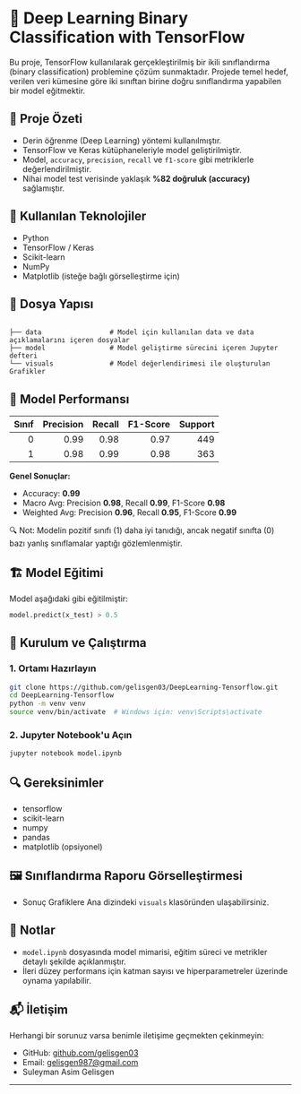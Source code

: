 
# 🧠 Deep Learning Binary Classification with TensorFlow

Bu proje, TensorFlow kullanılarak gerçekleştirilmiş bir ikili sınıflandırma (binary classification) problemine çözüm sunmaktadır. Projede temel hedef, verilen veri kümesine göre iki sınıftan birine doğru sınıflandırma yapabilen bir model eğitmektir.

## 📌 Proje Özeti

- Derin öğrenme (Deep Learning) yöntemi kullanılmıştır.
- TensorFlow ve Keras kütüphaneleriyle model geliştirilmiştir.
- Model, `accuracy`, `precision`, `recall` ve `f1-score` gibi metriklerle değerlendirilmiştir.
- Nihai model test verisinde yaklaşık **%82 doğruluk (accuracy)** sağlamıştır.

## 🧰 Kullanılan Teknolojiler

- Python
- TensorFlow / Keras
- Scikit-learn
- NumPy
- Matplotlib (isteğe bağlı görselleştirme için)

## 📁 Dosya Yapısı

```

├── data                 # Model için kullanılan data ve data açıklamalarını içeren dosyalar
├── model                # Model geliştirme sürecini içeren Jupyter defteri
└── visuals              # Model değerlendirimesi ile oluşturulan Grafikler
```

## 🧪 Model Performansı

| Sınıf | Precision | Recall | F1-Score | Support |
|------:|----------:|-------:|---------:|--------:|
| 0     | 0.99      | 0.98   | 0.97     | 449     |
| 1     | 0.98      | 0.99   | 0.98     | 363     |

**Genel Sonuçlar:**

- Accuracy: **0.99**
- Macro Avg: Precision **0.98**, Recall **0.99**, F1-Score **0.98**
- Weighted Avg: Precision **0.96**, Recall **0.95**, F1-Score **0.99**

🔍 Not: Modelin pozitif sınıfı (1) daha iyi tanıdığı, ancak negatif sınıfta (0) bazı yanlış sınıflamalar yaptığı gözlemlenmiştir.

## 🏗️ Model Eğitimi

Model aşağıdaki gibi eğitilmiştir:

```python
model.predict(x_test) > 0.5
```



## 🚀 Kurulum ve Çalıştırma

### 1. Ortamı Hazırlayın

```bash
git clone https://github.com/gelisgen03/DeepLearning-Tensorflow.git
cd DeepLearning-Tensorflow
python -m venv venv
source venv/bin/activate  # Windows için: venv\Scripts\activate

```

### 2. Jupyter Notebook'u Açın

```bash
jupyter notebook model.ipynb
```

## 🔍 Gereksinimler

- tensorflow
- scikit-learn
- numpy
- pandas
- matplotlib (opsiyonel)

## 🖼️ Sınıflandırma Raporu Görselleştirmesi

- Sonuç Grafiklere Ana dizindeki `visuals` klasöründen ulaşabilirsiniz.

## 📌 Notlar

- `model.ipynb` dosyasında model mimarisi, eğitim süreci ve metrikler detaylı şekilde açıklanmıştır.
- İleri düzey performans için katman sayısı ve hiperparametreler üzerinde oynama yapılabilir.

## 📬 İletişim

Herhangi bir sorunuz varsa benimle iletişime geçmekten çekinmeyin:

- GitHub: [github.com/gelisgen03](https://github.com/gelisgen03)
- Email: gelisgen987@gmail.com
- Suleyman Asim Gelisgen
---

